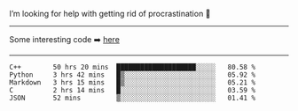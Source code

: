 I’m looking for help with getting rid of procrastination 🤔

-----

Some interesting code :arrow_right: [here](https://github.com/zhen8838/playground)

-----

<!--START_SECTION:waka-->
```text
C++        50 hrs 20 mins  ████████████████████░░░░░   80.58 % 
Python     3 hrs 42 mins   █▒░░░░░░░░░░░░░░░░░░░░░░░   05.92 % 
Markdown   3 hrs 15 mins   █▒░░░░░░░░░░░░░░░░░░░░░░░   05.21 % 
C          2 hrs 14 mins   █░░░░░░░░░░░░░░░░░░░░░░░░   03.59 % 
JSON       52 mins         ▒░░░░░░░░░░░░░░░░░░░░░░░░   01.41 % 
```
<!--END_SECTION:waka-->

<!--
**zhen8838/zhen8838** is a ✨ _special_ ✨ repository because its `README.md` (this file) appears on your GitHub profile.

Here are some ideas to get you started:

- 🔭 I’m currently working on ...
- 🌱 I’m currently learning ...
- 👯 I’m looking to collaborate on ...
 ...
- 💬 Ask me about ...
- 📫 How to reach me: ...
- 😄 Pronouns: ...
- ⚡ Fun fact: ...
-->

